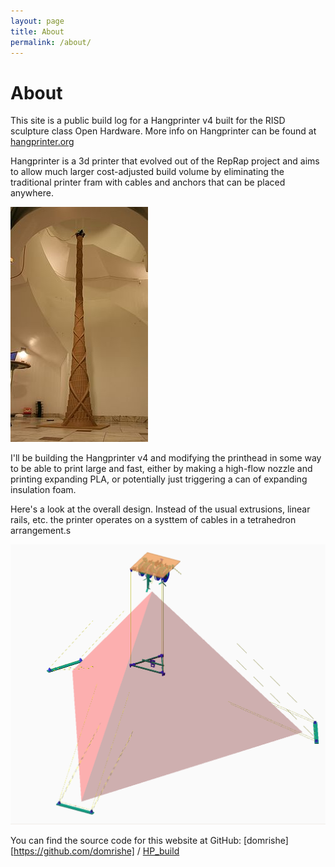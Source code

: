 ```yaml
---
layout: page
title: About
permalink: /about/
---
```


# [](#header-1)About

This site is a public build log for a Hangprinter v4 built for the RISD sculpture class Open Hardware. More info on Hangprinter can be found at [hangprinter.org](https://hangprinter.org/)

Hangprinter is a 3d printer that evolved out of the RepRap project and aims to allow much larger cost-adjusted build volume by eliminating the traditional printer fram with cables and anchors that can be placed anywhere.

 ![Image](/assets/images/HP.png)

 I'll be building the Hangprinter v4 and modifying the printhead in some way to be able to print large and fast, either by making a high-flow nozzle and printing expanding PLA, or potentially just triggering a can of expanding insulation foam.


Here's a look at the overall design. Instead of the usual extrusions, linear rails, etc. the printer operates on a systtem of cables in a tetrahedron arrangement.s

 ![Image](/assets/images/diagram.png)




You can find the source code for this website at GitHub:
[domrishe][https://github.com/domrishe] /
[HP_build](https://github.com/domrishe/HP_Build)
